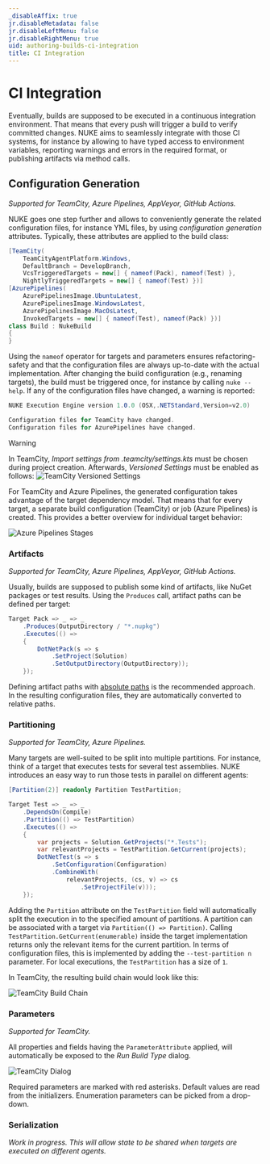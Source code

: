 ```yaml
---
_disableAffix: true
jr.disableMetadata: false
jr.disableLeftMenu: false
jr.disableRightMenu: true
uid: authoring-builds-ci-integration
title: CI Integration
---
```


# CI Integration

Eventually, builds are supposed to be executed in a continuous integration environment. That means that every push will trigger a build to verify committed changes. NUKE aims to seamlessly integrate with those CI systems, for instance by allowing to have typed access to environment variables, reporting warnings and errors in the required format, or publishing artifacts via method calls.

## Configuration Generation

_Supported for TeamCity, Azure Pipelines, AppVeyor, GitHub Actions._

NUKE goes one step further and allows to conveniently generate the related configuration files, for instance YML files, by using _configuration generation_ attributes. Typically, these attributes are applied to the build class:

```c#
[TeamCity(
    TeamCityAgentPlatform.Windows,
    DefaultBranch = DevelopBranch,
    VcsTriggeredTargets = new[] { nameof(Pack), nameof(Test) },
    NightlyTriggeredTargets = new[] { nameof(Test) })]
[AzurePipelines(
    AzurePipelinesImage.UbuntuLatest,
    AzurePipelinesImage.WindowsLatest,
    AzurePipelinesImage.MacOsLatest,
    InvokedTargets = new[] { nameof(Test), nameof(Pack) })]
class Build : NukeBuild
{
}
```

Using the `nameof` operator for targets and parameters ensures refactoring-safety and that the configuration files are always up-to-date with the actual implementation. After changing the build configuration (e.g., renaming targets), the build must be triggered once, for instance by calling `nuke --help`. If any of the configuration files have changed, a warning is reported:

```c#
NUKE Execution Engine version 1.0.0 (OSX,.NETStandard,Version=v2.0)

Configuration files for TeamCity have changed.
Configuration files for AzurePipelines have changed.
```

> [!Warning]
> In TeamCity, _Import settings from .teamcity/settings.kts_ must be chosen during project creation. Afterwards, _Versioned Settings_ must be enabled as follows:
> ![TeamCity Versioned Settings](~/images/teamcity-versioned-settings.png)


For TeamCity and Azure Pipelines, the generated configuration takes advantage of the target dependency model. That means that for every target, a separate build configuration (TeamCity) or job (Azure Pipelines) is created. This provides a better overview for individual target behavior:

![Azure Pipelines Stages](~/images/azure-stages.png)

### Artifacts

_Supported for TeamCity, Azure Pipelines, AppVeyor, GitHub Actions._

Usually, builds are supposed to publish some kind of artifacts, like NuGet packages or test results. Using the `Produces` call, artifact paths can be defined per target:

```c#
Target Pack => _ => _
    .Produces(OutputDirectory / "*.nupkg")
    .Executes(() =>
    {
        DotNetPack(s => s
            .SetProject(Solution)
            .SetOutputDirectory(OutputDirectory));
    });
```

Defining artifact paths with [absolute paths](system-paths.md) is the recommended approach. In the resulting configuration files, they are automatically converted to relative paths.

### Partitioning

_Supported for TeamCity, Azure Pipelines._

Many targets are well-suited to be split into multiple partitions. For instance, think of a target that executes tests for several test assemblies. NUKE introduces an easy way to run those tests in parallel on different agents:

```c#
[Partition(2)] readonly Partition TestPartition;

Target Test => _ => _
    .DependsOn(Compile)
    .Partition(() => TestPartition)
    .Executes(() =>
    {
        var projects = Solution.GetProjects("*.Tests");
        var relevantProjects = TestPartition.GetCurrent(projects);        
        DotNetTest(s => s
            .SetConfiguration(Configuration)
            .CombineWith(
                relevantProjects, (cs, v) => cs
                    .SetProjectFile(v)));
    });
```

Adding the `Partition` attribute on the `TestPartition` field will automatically split the execution in to the specified amount of partitions. A partition can be associated with a target via `Partition(() => Partition)`. Calling `TestPartition.GetCurrent(enumerable)` inside the target implementation returns only the relevant items for the current partition. In terms of configuration files, this is implemented by adding the `--test-partition n` parameter. For local executions, the `TestPartition` has a size of `1`.

In TeamCity, the resulting build chain would look like this:

![TeamCity Build Chain](~/images/teamcity-build-chain.png)

### Parameters

_Supported for TeamCity._

All properties and fields having the `ParameterAttribute` applied, will automatically be exposed to the _Run Build Type_ dialog.

![TeamCity Dialog](~/images/teamcity-dialog.png)

Required parameters are marked with red asterisks. Default values are read from the initializers. Enumeration parameters can be picked from a drop-down.

### Serialization

_Work in progress. This will allow state to be shared when targets are executed on different agents._
